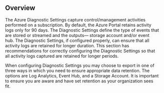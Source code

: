 ## Overview

The Azure Diagnostic Settings capture control/management activities performed
on a subscription. By default, the Azure Portal retains activity logs only for
90 days. The Diagnostic Settings define the type of events that are stored or
streamed and the outputs— storage account and/or event hub. The Diagnostic
Settings, if configured properly, can ensure that all activity logs are
retained for longer duration. This section has recommendations for correctly
configuring the Diagnostic Settings so that all activity logs captured are
retained for longer periods.

When configuring Diagnostic Settings you may choose to export in one of three
ways in which you need to ensure appropriate data retention. The options are
Log Analytics, Event Hub, and a Storage Account. It is important to ensure you
are aware and have set retention as your organization sees fit.
